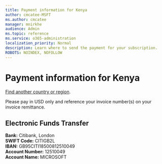 ```yaml
---
title: Payment information for Kenya
author: cmcatee-MSFT
ms.author: cmcatee
manager: mnirkhe
audience: Admin
ms.topic: reference
ms.service: o365-administration
localization_priority: Normal
description: Learn where to send the payment for your subscription.
ROBOTS: NOINDEX, NOFOLLOW
---                                
```


# Payment information for Kenya

[Find another country or region](../pay-for-your-subscription.md).

Please pay in USD only and reference your invoice number(s) on your invoice remittance.

## Electronic Funds Transfer

**Bank:** Citibank, London  
**SWIFT Code:** CITIGB2L  
**IBAN:** GB95CITI18500812510049  
**Account Number:** 12510049  
**Account Name:** MICROSOFT  